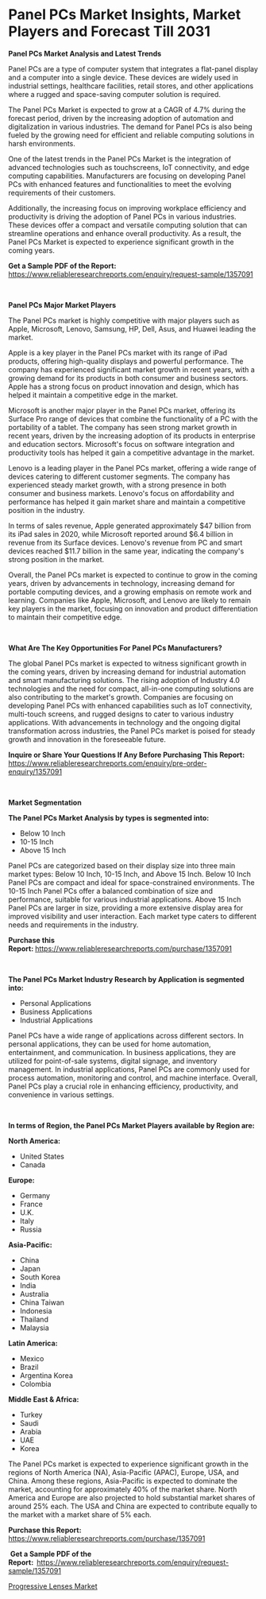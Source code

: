 <p><h1>Panel PCs Market Insights, Market Players and Forecast Till 2031</h1></p><p><strong>Panel PCs Market Analysis and Latest Trends</strong></p>
<p><p>Panel PCs are a type of computer system that integrates a flat-panel display and a computer into a single device. These devices are widely used in industrial settings, healthcare facilities, retail stores, and other applications where a rugged and space-saving computer solution is required.</p><p>The Panel PCs Market is expected to grow at a CAGR of 4.7% during the forecast period, driven by the increasing adoption of automation and digitalization in various industries. The demand for Panel PCs is also being fueled by the growing need for efficient and reliable computing solutions in harsh environments.</p><p>One of the latest trends in the Panel PCs Market is the integration of advanced technologies such as touchscreens, IoT connectivity, and edge computing capabilities. Manufacturers are focusing on developing Panel PCs with enhanced features and functionalities to meet the evolving requirements of their customers.</p><p>Additionally, the increasing focus on improving workplace efficiency and productivity is driving the adoption of Panel PCs in various industries. These devices offer a compact and versatile computing solution that can streamline operations and enhance overall productivity. As a result, the Panel PCs Market is expected to experience significant growth in the coming years.</p></p>
<p><strong>Get a Sample PDF of the Report:&nbsp;</strong> <a href="https://www.reliableresearchreports.com/enquiry/request-sample/1357091">https://www.reliableresearchreports.com/enquiry/request-sample/1357091</a></p>
<p>&nbsp;</p>
<p><strong>Panel PCs Major Market Players</strong></p>
<p><p>The Panel PCs market is highly competitive with major players such as Apple, Microsoft, Lenovo, Samsung, HP, Dell, Asus, and Huawei leading the market. </p><p>Apple is a key player in the Panel PCs market with its range of iPad products, offering high-quality displays and powerful performance. The company has experienced significant market growth in recent years, with a growing demand for its products in both consumer and business sectors. Apple has a strong focus on product innovation and design, which has helped it maintain a competitive edge in the market. </p><p>Microsoft is another major player in the Panel PCs market, offering its Surface Pro range of devices that combine the functionality of a PC with the portability of a tablet. The company has seen strong market growth in recent years, driven by the increasing adoption of its products in enterprise and education sectors. Microsoft's focus on software integration and productivity tools has helped it gain a competitive advantage in the market. </p><p>Lenovo is a leading player in the Panel PCs market, offering a wide range of devices catering to different customer segments. The company has experienced steady market growth, with a strong presence in both consumer and business markets. Lenovo's focus on affordability and performance has helped it gain market share and maintain a competitive position in the industry. </p><p>In terms of sales revenue, Apple generated approximately $47 billion from its iPad sales in 2020, while Microsoft reported around $6.4 billion in revenue from its Surface devices. Lenovo's revenue from PC and smart devices reached $11.7 billion in the same year, indicating the company's strong position in the market. </p><p>Overall, the Panel PCs market is expected to continue to grow in the coming years, driven by advancements in technology, increasing demand for portable computing devices, and a growing emphasis on remote work and learning. Companies like Apple, Microsoft, and Lenovo are likely to remain key players in the market, focusing on innovation and product differentiation to maintain their competitive edge.</p></p>
<p>&nbsp;</p>
<p><strong>What Are The Key Opportunities For Panel PCs Manufacturers?</strong></p>
<p><p>The global Panel PCs market is expected to witness significant growth in the coming years, driven by increasing demand for industrial automation and smart manufacturing solutions. The rising adoption of Industry 4.0 technologies and the need for compact, all-in-one computing solutions are also contributing to the market's growth. Companies are focusing on developing Panel PCs with enhanced capabilities such as IoT connectivity, multi-touch screens, and rugged designs to cater to various industry applications. With advancements in technology and the ongoing digital transformation across industries, the Panel PCs market is poised for steady growth and innovation in the foreseeable future.</p></p>
<p><strong>Inquire or Share Your Questions If Any Before Purchasing This Report:</strong> <a href="https://www.reliableresearchreports.com/enquiry/pre-order-enquiry/1357091">https://www.reliableresearchreports.com/enquiry/pre-order-enquiry/1357091</a></p>
<p>&nbsp;</p>
<p><strong>Market Segmentation</strong></p>
<p><strong>The Panel PCs Market Analysis by types is segmented into:</strong></p>
<p><ul><li>Below 10 Inch</li><li>10-15 Inch</li><li>Above 15 Inch</li></ul></p>
<p><p>Panel PCs are categorized based on their display size into three main market types: Below 10 Inch, 10-15 Inch, and Above 15 Inch. Below 10 Inch Panel PCs are compact and ideal for space-constrained environments. The 10-15 Inch Panel PCs offer a balanced combination of size and performance, suitable for various industrial applications. Above 15 Inch Panel PCs are larger in size, providing a more extensive display area for improved visibility and user interaction. Each market type caters to different needs and requirements in the industry.</p></p>
<p><strong>Purchase this Report:&nbsp;</strong><a href="https://www.reliableresearchreports.com/purchase/1357091">https://www.reliableresearchreports.com/purchase/1357091</a></p>
<p>&nbsp;</p>
<p><strong>The Panel PCs Market Industry Research by Application is segmented into:</strong></p>
<p><ul><li>Personal Applications</li><li>Business Applications</li><li>Industrial Applications</li></ul></p>
<p><p>Panel PCs have a wide range of applications across different sectors. In personal applications, they can be used for home automation, entertainment, and communication. In business applications, they are utilized for point-of-sale systems, digital signage, and inventory management. In industrial applications, Panel PCs are commonly used for process automation, monitoring and control, and machine interface. Overall, Panel PCs play a crucial role in enhancing efficiency, productivity, and convenience in various settings.</p></p>
<p>&nbsp;</p>
<p><strong>In terms of Region, the Panel PCs Market Players available by Region are:</strong></p>
<p>
    <p> <strong> North America: </strong>
        <ul>
            <li>United States</li>
            <li>Canada</li>
        </ul>
        </p> 
    <p> <strong> Europe: </strong>
        <ul>
            <li>Germany</li>
            <li>France</li>
            <li>U.K.</li>
            <li>Italy</li>
            <li>Russia</li>
        </ul>
        </p> 
    <p> <strong> Asia-Pacific: </strong>
        <ul>
            <li>China</li>
            <li>Japan</li>
            <li>South Korea</li>
            <li>India</li>
            <li>Australia</li>
            <li>China Taiwan</li>
            <li>Indonesia</li>
            <li>Thailand</li>
            <li>Malaysia</li>
        </ul>
        </p> 
    <p> <strong> Latin America: </strong>
        <ul>
            <li>Mexico</li>
            <li>Brazil</li>
            <li>Argentina Korea</li>
            <li>Colombia</li>
        </ul>
        </p> 
    <p> <strong> Middle East & Africa: </strong>
        <ul>
            <li>Turkey</li>
            <li>Saudi</li>
            <li>Arabia</li>
            <li>UAE</li>
            <li>Korea</li>
        </ul>
    </p>
    </p>
<p><p>The Panel PCs market is expected to experience significant growth in the regions of North America (NA), Asia-Pacific (APAC), Europe, USA, and China. Among these regions, Asia-Pacific is expected to dominate the market, accounting for approximately 40% of the market share. North America and Europe are also projected to hold substantial market shares of around 25% each. The USA and China are expected to contribute equally to the market with a market share of 5% each.</p></p>
<p><strong>Purchase this Report: </strong><a href="https://www.reliableresearchreports.com/purchase/1357091">https://www.reliableresearchreports.com/purchase/1357091</a></p>
<p>&nbsp;<strong>Get a Sample PDF of the Report:&nbsp;&nbsp;</strong><a href="https://www.reliableresearchreports.com/enquiry/request-sample/1357091">https://www.reliableresearchreports.com/enquiry/request-sample/1357091</a></p>
<p><strong></strong></p>
<p><p><a href="https://github.com/CliffMedina6/Market-Research-Report-List-4/blob/main/progressive-lenses-market.md">Progressive Lenses Market</a></p></p>